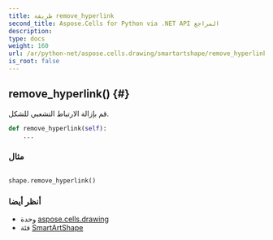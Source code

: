 ```yaml
---
title: طريقة remove_hyperlink
second_title: Aspose.Cells for Python via .NET API المراجع
description:
type: docs
weight: 160
url: /ar/python-net/aspose.cells.drawing/smartartshape/remove_hyperlink/
is_root: false
---
```

##  remove_hyperlink() {#}
قم بإزالة الارتباط التشعبي للشكل.



```python
def remove_hyperlink(self):
    ...
```



###  مثال

```python

shape.remove_hyperlink()

```



###  أنظر أيضا
* وحدة [aspose.cells.drawing](../../)
* فئة [SmartArtShape](/cells/ar/python-net/aspose.cells.drawing/smartartshape)

